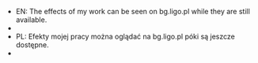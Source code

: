 - EN:
The effects of my work can be seen on bg.ligo.pl while they are still available.
-
- PL:
Efekty mojej pracy można oglądać na bg.ligo.pl póki są jeszcze dostępne.
-
